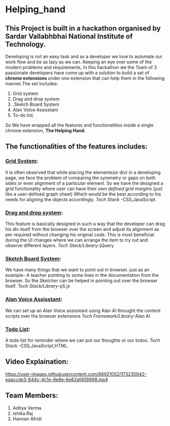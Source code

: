 # Helping_hand

## This Project is built in a hackathon organised by Sardar Vallabhbhai National Institute of Technology.

Developing is not an easy task and as a developer we love to automate our work flow and be as lazy as we can. Keeping an eye over some of the modern problems and requirements, In this hackathon we the Team of 3 passionate developers have come up with a solution to build a set of <b> chrome extensions </b>under one extension that can help them in the following manner.The set includes:

<ol>
 <li>Grid system</li>
<li>Drag and drop system</li>
<li>.Sketch Board System</li>
<li>Alan Voice Assisstant</li>
<li>To-do list.</li>
</ol>

So We have wrapped all the features and functionalities inside a single chrome extension, <b>The Helping Hand</b>.

## The functionalities of the features includes:

### <u>Grid System</u>:

It is often observed that while placing the elements(or div) in a developing page, we face the problem of comparing the symmetry or gaps on both sides or even alignment of a particular element. So we have the designed a grid functionality where user can have their <i>own defined grid margins</i> (just like a user-defined graph sheet) Which would be the best according to his needs for aligning the objects accordingly.
<i>Tech Stack</i> -CSS,JavaScript.

### <u>Drag and drop system</u>:

This feature is basically designed in such a way that the developer can drag his div itself from the browser over the screen and adjust its alignment as per required without changing his original code.
This is most beneficial during the UI changes where we can arrange the item to try out and observe different layers.
<i>Tech Stack/Library</i>-jQuery

### <u>Sketch Board System</u>:

We have many things that we want to point out in browser. just as an example- A teacher pointing to some lines in the documentation from the browser. So the <i>Sketcher</i> can be helped in pointing out over the browser itself.
<i>Tech Stack/Library</i>-p5.js

### <u>Alan Voice Assisstant</u>:

We can set up an Alan Voice assisstant using Alan AI throught the content scripts over the browser extensions
<i>Tech Framework/Library</i>-Alan AI

### <u>Todo List</u>:

A todo list for reminder where we can put our thoughts or our todos.
<i>Tech Stack</i> -CSS,JavaScript,HTML.

## Video Explaination:

https://user-images.githubusercontent.com/86921052/173235942-eaaccde3-844c-4c1e-9e8e-6e82af409998.mp4

## Team Members:

  <ol>
  <li>Aditya Verma</li>
  <li>Ishika Raj</li>
 <li> Hannan Afridi</li>
  </ol>



